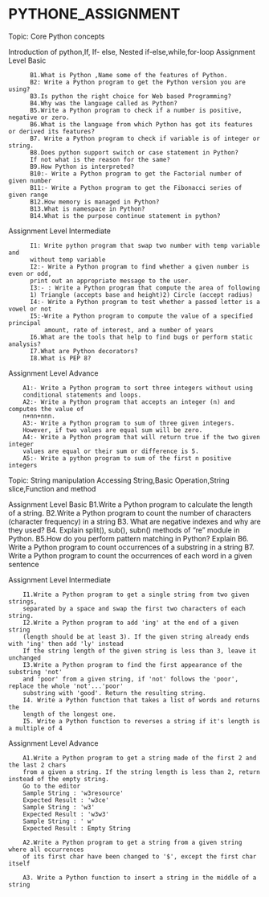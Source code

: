 # PYTHONE_ASSIGNMENT
Topic: Core Python concepts

Introduction of python,If, If- else, Nested if-else,while,for-loop
Assignment Level Basic

          B1.What is Python ,Name some of the features of Python.
          B2: Write a Python program to get the Python version you are using?
          B3.Is python the right choice for Web based Programming?
          B4.Why was the language called as Python?
          B5.Write a Python program to check if a number is positive, negative or zero.
          B6.What is the language from which Python has got its features or derived its features?
          B7. Write a Python program to check if variable is of integer or string.
          B8.Does python support switch or case statement in Python?
          If not what is the reason for the same?
          B9.How Python is interpreted?
          B10:- Write a Python program to get the Factorial number of given number
          B11:- Write a Python program to get the Fibonacci series of given range
          B12.How memory is managed in Python?
          B13.What is namespace in Python?
          B14.What is the purpose continue statement in python?
          
Assignment Level Intermediate

          I1: Write python program that swap two number with temp variable and
          without temp variable
          I2:- Write a Python program to find whether a given number is even or odd,
          print out an appropriate message to the user.
          I3:- : Write a Python program that compute the area of following
          1) Triangle (accepts base and height)2) Circle (accept radius)
          I4:- Write a Python program to test whether a passed letter is a vowel or not
          I5:-Write a Python program to compute the value of a specified principal
              amount, rate of interest, and a number of years
          I6.What are the tools that help to find bugs or perform static analysis?
          I7.What are Python decorators?
          I8.What is PEP 8?
          
Assignment Level Advance
          
          
        A1:- Write a Python program to sort three integers without using
        conditional statements and loops.
        A2:- Write a Python program that accepts an integer (n) and computes the value of
        n+nn+nnn.
        A3:- Write a Python program to sum of three given integers.
        However, if two values are equal sum will be zero.
        A4:- Write a Python program that will return true if the two given integer
        values are equal or their sum or difference is 5.
        A5:- Write a python program to sum of the first n positive integers
        
        
 Topic: String manipulation
 Accessing String,Basic Operation,String slice,Function and method
        
Assignment Level Basic
        B1.Write a Python program to calculate the length of a string.
        B2.Write a Python program to count the number of characters (character frequency)
        in a string
        B3. What are negative indexes and why are they used?
        B4. Explain split(), sub(), subn() methods of “re” module in Python.
        B5.How do you perform pattern matching in Python? Explain
        B6. Write a Python program to count occurrences of a substring in a string
        B7. Write a Python program to count the occurrences of each word in a given sentence
        
        
Assignment Level Intermediate
        
        I1.Write a Python program to get a single string from two given strings,
        separated by a space and swap the first two characters of each string.
        I2.Write a Python program to add 'ing' at the end of a given string
        (length should be at least 3). If the given string already ends with 'ing' then add 'ly' instead
        If the string length of the given string is less than 3, leave it unchanged
        I3.Write a Python program to find the first appearance of the substring 'not'
        and 'poor' from a given string, if 'not' follows the 'poor', replace the whole 'not'...'poor'
        substring with 'good'. Return the resulting string.
        I4. Write a Python function that takes a list of words and returns the
        length of the longest one.
        I5. Write a Python function to reverses a string if it's length is a multiple of 4
        
Assignment Level Advance
        
        A1.Write a Python program to get a string made of the first 2 and the last 2 chars
        from a given a string. If the string length is less than 2, return instead of the empty string.
        Go to the editor
        Sample String : 'w3resource'
        Expected Result : 'w3ce'
        Sample String : 'w3'
        Expected Result : 'w3w3'
        Sample String : ' w'
        Expected Result : Empty String
        
        A2.Write a Python program to get a string from a given string where all occurrences
        of its first char have been changed to '$', except the first char itself
        
        A3. Write a Python function to insert a string in the middle of a string
